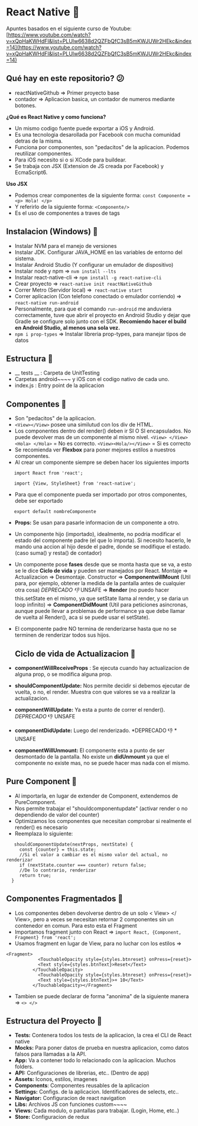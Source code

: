 # React Native 🚀️

Apuntes basados en el siguiente curso de Youtube: [https://www.youtube.com/watch?v=xQpHaKWHdFI&list=PLUlw6638d2QZFbQfC3sB5mKWJUWr2HEkc&index=14](https://www.youtube.com/watch?v=xQpHaKWHdFI&list=PLUlw6638d2QZFbQfC3sB5mKWJUWr2HEkc&index=14)

## Qué hay en este repositorio? 😕

* reactNativeGithub => Primer proyecto base
* contador => Aplicacion basica, un contador de numeros mediante botones.

**¿Qué es React Native y como funciona?**

* Un mismo codigo fuente puede exportar a iOS y Android.
* Es una tecnologia desarollada por Facebook con mucha comunidad detras de la misma.
* Funciona por componentes, son "pedacitos" de la aplicacion. Podemos reutilizar componentes.
* Para iOS necesito si o si XCode para buildear.
* Se trabaja con JSX (Extension de JS creada por Facebook) y EcmaScript6.

**Uso JSX**

* Podemos crear componentes de la siguiente forma: `const Componente = <p> Hola! </p>`
* Y referirlo de la siguiente forma: `<Componente/>`
* Es el uso de componentes a traves de tags

## Instalacion (Windows) 🎉️

* Instalar NVM para el manejo de versiones
* Instalar JDK. Configurar JAVA_HOME en las variables de entorno del sistema.
* Instalar Android Studio (Y configurar un emulador de dispositivo)
* Instalar node y npm => `nvm install --lts`
* Instalar react-native-cli => `npm install -g react-native-cli`
* Crear proyecto => `react-native init reactNativeGithub`
* Correr Metro (Servidor local) =>` react-native start`
* Correr aplicacion (Con telefono conectado o emulador corriendo) => `react-native run-android`
* Personalmente, para que el comando `run-android` me anduviera correctamente, tuve que abrir el proyecto en Android Studio y dejar que Gradle se configure solo junto con el SDK. **Recomiendo hacer el build en Android Studio, al menos una sola vez.**
* `npm i prop-types` => Instalar libreria prop-types, para manejar tipos de datos

## Estructura 👀️

* __ tests __ : Carpeta de UnitTesting
* Carpetas android~~~~ y iOS con el codigo nativo de cada uno.
* index.js : Entry point de la aplicacion

## Componentes 👀️

* Son "pedacitos" de la aplicacion.
* `<View></View>` posee una similutud con los div de HTML.
* Los componentes dentro del render() deben ir SI O SI encapsulados. No puede devolver mas de un componente al mismo nivel. `<View> </View> <Hola> </Hola>` = No es correcto. `<View><Hola/></View>` = Si es correcto
* Se recomienda ver **Flexbox** para poner mejores estilos a nuestros componentes.
* Al crear un componente siempre se deben hacer los siguientes imports

``   import React from 'react';``

``   import {View, StyleSheet} from 'react-native';``

* Para que el componente pueda ser importado por otros componentes, debe ser exportado

`   export default nombreComponente`

* **Props:** Se usan para pasarle informacion de un componente a otro.
* Un componente hijo (importado), idealmente, no podria modificar el estado del componente padre (el que lo importa). Si necesito hacerlo, le mando una accion al hijo desde el padre, donde se modifique el estado. (caso suma() y resta() de contador)
* Un componente pose **fases** desde que se monta hasta que se va, a esto se le dice **Ciclo de vida** y pueden ser manejados por React.
  Montaje => Actualizacion => Desmontaje.
  Constructor => **ComponentwillMount** (Util para, por ejemplo, obtener la medida de la pantalla antes de cualquier otra cosa) *DEPRECADO 👎*  UNSAFE => **Render** (no puedo hacer this.setState en el mismo, ya que setState llama al render, y se daria un loop infinito) => **ComponentDidMount** (Util para peticiones asincronas, aunque puede llevar a problemas de performance ya que debe llamar de vuelta al Render(), aca si se puede usar el setState).
* El componente padre NO termina de renderizarse hasta que no se terminen de renderizar todos sus hijos.

  ## Ciclo de vida de Actualizacion 👀️
* **componentWillReceiveProps** : Se ejecuta cuando hay actualizacion de alguna prop, o se modifica alguna prop.
* **shouldComponentUpdate:** Nos permite decidir si debemos ejecutar de vuelta, o no, el render. Muestra con que valores se va a realizar la actualizacion.
* **componentWillUpdate:** Ya esta a punto de correr el render(). *DEPRECADO*  👎 UNSAFE
* **componentDidUpdate:** Luego del renderizado. *DEPRECADO 👎 * UNSAFE
* **componentWillUnmount:** El componente esta a punto de ser desmontado de la pantalla. No existe un **didUnmount** ya que el componente no existe mas, no se puede hacer mas nada con el mismo.

## Pure Component 👀️

* Al importarla, en lugar de extender de Component, extendemos de PureComponent.
* Nos permite trabajar el "shouldcomponentupdate" (activar render o no dependiendo de valor del counter)
* Optimizamos los componentes que necesitan comprobar si realmente el render() es necesario
* Reemplaza lo siguiente:

```
   shouldComponentUpdate(nextProps, nextState) {
     const {counter} = this.state;
     //Si el valor a cambiar es el mismo valor del actual, no renderizar
     if (nextState.counter === counter) return false;
     //De lo contrario, renderizar
     return true;
  }
```

## Componentes Fragmentados 👀️

* Los componentes deben devolverse dentro de un solo < View> </ View>, pero a veces se necesitan retornar 2 componentes sin un contenedor en comun. Para esto esta el Fragment
* Importamos fragment junto con React => ``import React, {Component, Fragment} from 'react';``
* Usamos fragment en lugar de View, para no luchar con los estilos =>

```
<Fragment>
            <TouchableOpacity style={styles.btnreset} onPress={reset}>
            <Text style={styles.btnText}>Reset</Text>
          </TouchableOpacity>
            <TouchableOpacity style={styles.btnreset} onPress={reset}>
            <Text style={styles.btnText}>+ 10</Text>
          </TouchableOpacity></Fragment>
```

* Tambien se puede declarar de forma "anonima" de la siguiente manera => `<> </>`

## Estructura del Proyecto 🚀️

* **Tests:** Contenera todos los tests de la aplicacion, la crea el CLI de React native
* **Mocks:** Para poner datos de prueba en nuestra aplicacion, como datos falsos para llamadas a la API.
* **App:** Va a contener todo lo relacionado con la aplicacion. Muchos folders.
* **API:** Configuraciones de librerias, etc.. (Dentro de app)
* **Assets:** Iconos, estilos, imagenes
* **Components**: Componentes reusables de la aplicacion
* **Settings:** Configs. de la aplicacion. Identificadores de selects, etc..
* **Navigator:** Configuracion de react navigation
* **Libs:** Archivos JS con funciones custom~~~~
* **Views:** Cada modulo, o pantallas para trabajar. (Login, Home, etc..)
* **Store:** Configuracion de redux
